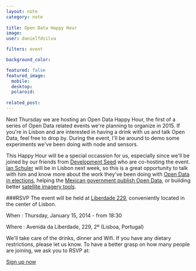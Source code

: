 ```yaml
---
layout: note
category: note
  
title: Open Data Happy Hour
image: 
user: danielfdsilva

filters: event

background_color:

featured: false
featured_image: 
  mobile: 
  desktop: 
  polaroid:
  
related_post:
---
```

Next Thursday we are hosting an Open Data Happy Hour, the first of a series of Open Data related events we're planning to organize in 2015. If you're in Lisbon and are interested in having a drink with us and talk Open Data, feel free to drop by. During the event, I'll be around to demo some experiments we've been doing with node and sensors.

This Happy Hour will be a special occassion for us, especially since we'll be joined by our friends from [Development Seed](http://developmentseed.org) who are co-hosting the event. [Ian Schuler](https://twitter.com/ianschuler) will be in Lisbon next week, so this is a great opportunity to talk with him and know more about the work they've been doing with [Open Data in elections](http://developmentseed.org/blog/2014/07/03/afgh-audits/), helping the [Mexican government publish Open Data](http://www.developmentseed.org/blog/2014/10/01/mexico-open-data-push/), or building better [satellite imagery tools](http://www.developmentseed.org/blog/2014/08/29/landsat-util/).

###RSVP
The event will be held at [Liberdade 229](http://www.liberdade229.com), conveniently located in the center of Lisbon.

When
: Thursday, January 15, 2014 - from 18:30

Where
: Avenida da Liberdade, 229, 2º (Lisboa, Portugal)

We'll take care of the drinks, dinner and Wifi. If you have any dietary restrictions, please let us know. To have a better grasp on how many people are joining, we ask you to RSVP at:

<a href="http://opendatahappyhour.splashthat.com/" class="cta-inline" title="Sign up now">Sign up now</a>